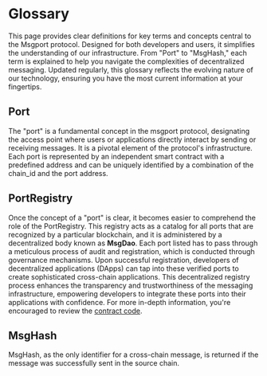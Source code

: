 # Glossary

This page provides clear definitions for key terms and concepts central to the Msgport protocol. Designed for both developers and users, it simplifies the understanding of our infrastructure. From "Port" to "MsgHash," each term is explained to help you navigate the complexities of decentralized messaging. Updated regularly, this glossary reflects the evolving nature of our technology, ensuring you have the most current information at your fingertips.

## Port

The "port" is a fundamental concept in the msgport protocol, designating the access point where users or applications directly interact by sending or receiving messages. It is a pivotal element of the protocol's infrastructure. Each port is represented by an independent smart contract with a predefined address and can be uniquely identified by a combination of the chain_id and the port address.

## PortRegistry

Once the concept of a "port" is clear, it becomes easier to comprehend the role of the PortRegistry. This registry acts as a catalog for all ports that are recognized by a particular blockchain, and it is administered by a decentralized body known as **MsgDao**. Each port listed has to pass through a meticulous process of audit and registration, which is conducted through governance mechanisms. Upon successful registration, developers of decentralized applications (DApps) can tap into these verified ports to create sophisticated cross-chain applications. This decentralized registry process enhances the transparency and trustworthiness of the messaging infrastructure, empowering developers to integrate these ports into their applications with confidence. For more in-depth information, you're encouraged to review the [contract code](https://github.com/ringecosystem/msgport/blob/main/src/PortRegistry.sol).

## MsgHash

MsgHash, as the only identifier for a cross-chain message, is returned if the message was successfully  sent in the source chain.